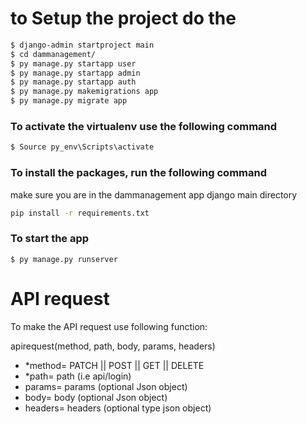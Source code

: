 
# to Setup the project do the 
```sh
$ django-admin startproject main
$ cd dammanagement/
$ py manage.py startapp user
$ py manage.py startapp admin
$ py manage.py startapp auth
$ py manage.py makemigrations app
$ py manage.py migrate app
```
### To activate the virtualenv use the following command

```py
$ Source py_env\Scripts\activate
```


### To install the packages, run the following command 

make sure you are in the dammanagement app django main directory

```sh
pip install -r requirements.txt
```

### To start the app

```shell
$ py manage.py runserver
```


# API request
To make the API request use following function:

apirequest(method, path, body, params, headers)
- *method= PATCH || POST || GET || DELETE
- *path= path (i.e api/login)
- params= params (optional Json object)
- body= body (optional Json object)
- headers= headers (optional type json object)